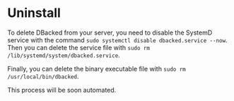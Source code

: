 # Uninstall

To delete DBacked from your server, you need to disable the SystemD service with the command `sudo systemctl disable dbacked.service --now`. Then you can delete the service file with `sudo rm /lib/systemd/system/dbacked.service`.

Finally, you can delete the binary executable file with `sudo rm /usr/local/bin/dbacked`.

This process will be soon automated.
